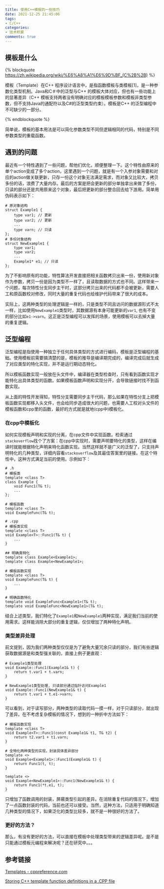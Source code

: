 ```yaml
---
title: 使用C++模板的一些技巧
date: 2021-12-25 21:45:06
tags:
- C/C++
categories:
- 技术积累
comments: true
---
```

## 模板是什么
{% blockquote https://zh.wikipedia.org/wiki/%E6%A8%A1%E6%9D%BF_(C%2B%2B) %}

模板（Template）在C++ 程序设计语言中，是指函数模板与类模板[1]，是一种参数化类型机制。Java和C＃中的泛型与C++ 的模板大体对应，但也有一些功能上的显著差异（C++ 模板支持两者没有明确对应的模板模板参数和模板非类型参数，但不支持Java的通配符以及C#的泛型类型约束）。模板是C++ 的泛型编程中不可缺少的一部分。

{% endblockquote %}

简单说，模板的基本用法是可以简化参数类型不同但逻辑相同的代码，特别是不同参数类型的重载函数。

## 遇到的问题
最近有一个特性遇到了一些问题，帮他们优化，顺便整理一下。这个特性由原来的单个action变成了多个action，这里遇到一个问题，就是有一个入参对象需要和对应的action做关联更新，只存一份这个对象无法满足需求，而对象又比较大，拷贝多份的话，浪费了大量内存。最后的方案是把会更新的部分单独拿出来做了多份，只读的部分还是共用原来这个对象，最后把更新的部分整合回去给下游用。简单用伪码表示如下：
```
# 原对象结构
struct Example1 {
    type var1; // 更新
    type var2; // 更新
    ...
    type varn; // 只读
};
# 多份对象结构
struct NewExample1 {
    type var1;
    type var2;
    ...
    Example1* e1; // 只读
};
```
为了不影响原有的功能，特性算法开发直接把相关函数拷贝出来一份，使用新对象作为参数，拷贝一份是因为类型不一样了，且读取数据的方式也不同。这样带来一个问题，每次特性分支同步主干时，这部分拷贝出来的代码都不会被更新，需要人工和原函数校对修改，同时大量的重复代码也给维护代码带来了很大的成本。

实际上，这两种类型的处理逻辑是一样的，只是类型不同且访问的数据源形式不太一样，比如使用`NewExample1`类型时，其数据源有本身可能更新的`var1`, 也有不变的部分比如`e1->varn`。这正是泛型编程可以发挥的场景，使用模板可以去掉大量的重复逻辑。

## 泛型编程
泛型编程是指使用一种独立于任何具体类型的方式进行编码，模板是泛型编程的基础。使用模板前需要搞清楚的是，模板的推导是编译期完成的，编译完成后就生成了对应类型的特化实现，并不是运行期动态特化。

所以模板函数实现一般放在头文件中，编译器在类型检查时，只有看到函数实现才能特化出具体类型的函数。如果模板函数声明和实现分开，会导致链接时找不到函数实现。

从上面的特性开发得知，特性分支需要同步主干代码，那么如果在特性分支上把模板函数实现都移入头文件，也会给同步造成很大的问题，也需要人工校对头文件的模板函数和cpp里的函数，最好的方式就是就地(cpp中)模板化。

### 在cpp中模板化
如何实现模板声明和实现的分离，在cpp文件中实现函数。检索通过`stackoverflow`找个了方案：在cpp中实现时，需要声明要特化的类型，这样在编译时就能根据特化声明来特化函数实现。当然这样就不是广义的泛型了，只支持声明特化的几种类型，详细内容看`stackoverflow`及其最佳答案里的链接。在这个特性中，这种方式满足当前的使用。示例如下：
```
# .h
# 模板类
template <class T>
class Example {
    void Func1(T& t);
    ...
};

# 模板函数
template <class T>
void ExampleFunc(T& t);

# .cpp
# 模板类实现
template <class T>
void Example<T>::Func1(T& t) {
    ...
}

## 明确类特化
template class Example<Example1>;
template class Example<NewExample1>;

# 模板函数实现
template <class T>
void ExampleFunc(T& t) {
    ...
}

# 明确函数特化
template void ExampleFunc<Example1>(T& t);
template void ExampleFunc<NewExample1>(T& t);
```
结合上述类型，我们特化了`Example1`和`NewExample1`两种实现，满足我们当前的使用需求。这样能消除大部分的重复逻辑，仅仅增加了两种特化声明。

### 类型差异处理
前文提到，因为我们两种类型仅仅是为了避免大量冗余只读的部分，我们有些逻辑获取数据源是和类型强关联的，直接上例子更直观：
```
# Example1类型处理
void Example::Func1(Example1& t) {
    return t.var1 + t.varn;
}

# NewExample1类型处理, 只读部分通过指针访问Example1
void Example::Func1(NewExample1& t) {
    return t.var1 + t.e1->varn;
}
```
可以看到，对于读写部分，两种类型的读取代码一摸一样，对于只读部分，就出现了差异。在不考虑复杂模板的情况下，想到的一种折中方法如下：
```
# 模板函数实现
template <class T>
void Example<T>::Func1(const Example1& t1, T& t2) {
    return t2.var1 + t1.varn;
}

# 全特化两种类型的实现，封装具体差异部分
template <>
void Example<Example1>::Func1(Example1& t) {
    return Func1(t, t);
}

template <>
void Example<NewExample1>::Func1(NewExample1& t) {
    return Func1(*t.e1, t);
}
```
只增加了函数调用的封装，屏蔽类型引起的差异。在消除重复代码的情况下，增加了一点函数封装的代码，当前也还可以接受。当然，这种方法，只适用于明确知道几种类型的情况下，如果泛化的类型比较多，就不是一种很好的方法了。

### 更好的方法？
那么，有没有更好的方法，可以直接在模板中处理类型带来的逻辑差异呢。是不是只能通过模板元编程来解决呢？还在研究中。。。

## 参考链接

[Templates - cppreference.com](https://en.cppreference.com/w/cpp/language/templates)

[Storing C++ template function definitions in a .CPP file](https://stackoverflow.com/questions/115703/storing-c-template-function-definitions-in-a-cpp-file)

